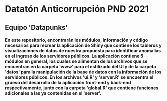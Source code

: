 # Datatón Anticorrupción PND 2021
## Equipo 'Datapunks'
#### En este repositorio, encontrarán los módulos, información y código necesarios para recrear la aplicación de Shiny que contiene los tableros y visualizaciones de datos de nuestra propuesta para identificar anomalías en el ingreso de los servidores públicos. La aplicación contiene 5 módulos en general, los cuales se alimentan de los archivos que se encuentran en la carpeta 'www' para el estilizado del UI y de la carpeta 'datos' para la manipulación de la base de datos con la información de los servidores públicos. En los archivos 'ui.R' y 'server.R' se encuentra el grueso del desarrollo de la aplicación front-end y back-end respectivamente, junto con la carpeta 'global.R' que contiene funciones adicionales a las ya contenidas en el 'server'.
